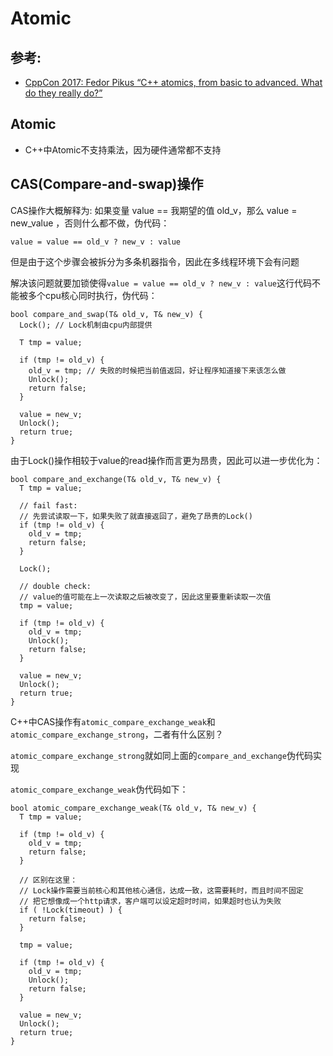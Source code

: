 # Atomic

## 参考:
 - [CppCon 2017: Fedor Pikus “C++ atomics, from basic to advanced. What do they really do?”](https://www.youtube.com/watch?v=ZQFzMfHIxng)

## Atomic
- C++中Atomic不支持乘法，因为硬件通常都不支持

## CAS(Compare-and-swap)操作

CAS操作大概解释为: 如果变量 value == 我期望的值 old_v，那么 value = new_value ，否则什么都不做，伪代码：
```
value = value == old_v ? new_v : value
```

但是由于这个步骤会被拆分为多条机器指令，因此在多线程环境下会有问题

解决该问题就要加锁使得`value = value == old_v ? new_v : value`这行代码不能被多个cpu核心同时执行，伪代码：
```
bool compare_and_swap(T& old_v, T& new_v) {
  Lock(); // Lock机制由cpu内部提供
  
  T tmp = value;
  
  if (tmp != old_v) {
    old_v = tmp; // 失败的时候把当前值返回，好让程序知道接下来该怎么做
    Unlock();
    return false; 
  }
  
  value = new_v;
  Unlock();
  return true;
}
```

由于Lock()操作相较于value的read操作而言更为昂贵，因此可以进一步优化为：
```
bool compare_and_exchange(T& old_v, T& new_v) {
  T tmp = value;
  
  // fail fast: 
  // 先尝试读取一下，如果失败了就直接返回了，避免了昂贵的Lock()
  if (tmp != old_v) {
    old_v = tmp;
    return false; 
  }
  
  Lock();
  
  // double check:
  // value的值可能在上一次读取之后被改变了，因此这里要重新读取一次值
  tmp = value;
  
  if (tmp != old_v) {
    old_v = tmp;
    Unlock();
    return false; 
  }
  
  value = new_v;
  Unlock();
  return true;
}
```

C++中CAS操作有`atomic_compare_exchange_weak`和`atomic_compare_exchange_strong`，二者有什么区别？

`atomic_compare_exchange_strong`就如同上面的`compare_and_exchange`伪代码实现

`atomic_compare_exchange_weak`伪代码如下：
```
bool atomic_compare_exchange_weak(T& old_v, T& new_v) {
  T tmp = value;
  
  if (tmp != old_v) {
    old_v = tmp;
    return false; 
  }
  
  // 区别在这里：
  // Lock操作需要当前核心和其他核心通信，达成一致，这需要耗时，而且时间不固定
  // 把它想像成一个http请求，客户端可以设定超时时间，如果超时也认为失败
  if ( !Lock(timeout) ) {
    return false;
  }
  
  tmp = value;
  
  if (tmp != old_v) {
    old_v = tmp;
    Unlock();
    return false; 
  }
  
  value = new_v;
  Unlock();
  return true;
}
```
